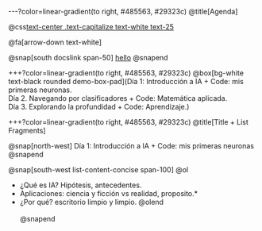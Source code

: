 ---?color=linear-gradient(to right, #485563, #29323c)
@title[Agenda]

@css[text-center .text-capitalize text-white text-25](Agenda)<br>


@fa[arrow-down text-white]

@snap[south docslink span-50]
[hello](https://gitpitch.com/docs/the-template)
@snapend


+++?color=linear-gradient(to right, #485563, #29323c)
@box[bg-white text-black rounded demo-box-pad](Día 1: Introducción a IA + Code: mis primeras neuronas. <br> Día 2. Navegando por clasificadores + Code: Matemática aplicada. <br> Día 3. Explorando la profundidad + Code: Aprendizaje.)

+++?color=linear-gradient(to right, #485563, #29323c)
@title[Title + List Fragments]

@snap[north-west]
Día 1: Introducción a IA + Code: mis primeras neuronas
@snapend

@snap[south-west list-content-concise span-100]
@ol
- ¿Qué es IA? Hipótesis, antecedentes.
- Aplicaciones: ciencia y ficción vs realidad, proposito.*
- ¿Por qué? escritorio limpio y limpio.
@olend
<br><br>
@snapend
